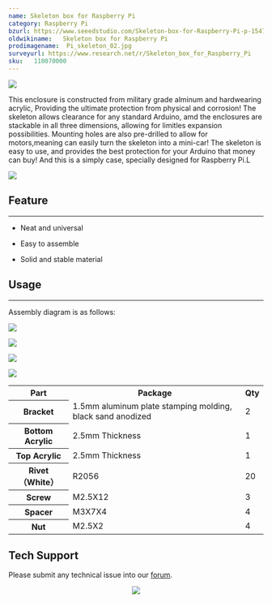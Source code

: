 ```yaml
---
name: Skeleton box for Raspberry Pi
category: Raspberry Pi
bzurl: https://www.seeedstudio.com/Skeleton-box-for-Raspberry-Pi-p-1547.html
oldwikiname:   Skeleton box for Raspberry Pi
prodimagename:  Pi_skeleton_02.jpg
surveyurl: https://www.research.net/r/Skeleton_box_for_Raspberry_Pi
sku:   110070000
---
```


![](https://files.seeedstudio.com/wiki/Skeleton_box_for_Rasberry_Pi/img/Pi_skeleton_02.jpg)

This enclosure is constructed from military grade alminum and hardwearing acrylic, Providing the ultimate protection from physical and corrosion! The skeleton allows clearance for any standard Arduino, amd the enclosures are stackable in all three dimensions, allowing for limitles expansion possibilities. Mounting holes are also pre-drilled to allow for motors,meaning can easily turn the skeleton into a mini-car! The skeleton is easy to use, and provides the best protection for your Arduino that money can buy! And this is a simply case, specially designed for Raspberry Pi.L

[![](https://files.seeedstudio.com/wiki/Seeed-WiKi/docs/images/300px-Get_One_Now_Banner-ragular.png)](https://www.seeedstudio.com/Skeleton-box-for-Raspberry-Pi-p-1547.html)

##  Feature
---
*   Neat and universal

*   Easy to assemble

*   Solid and stable material

##  Usage
---
Assembly diagram is as follows:

![](https://files.seeedstudio.com/wiki/Skeleton_box_for_Rasberry_Pi/img/Skeleton_Box1.jpg)

![](https://files.seeedstudio.com/wiki/Skeleton_box_for_Rasberry_Pi/img/Skeleton_Box2.jpg)

![](https://files.seeedstudio.com/wiki/Skeleton_box_for_Rasberry_Pi/img/Skeleton_Box3.jpg)

![](https://files.seeedstudio.com/wiki/Skeleton_box_for_Rasberry_Pi/img/Skeleton_Box4.jpg)

<table  cellspacing="0" width="80%">
<tr>
<th scope="col"> Part
</th>
<th scope="col"> Package
</th>
<th scope="col"> Qty
</th></tr>
<tr>
<th scope="row"> Bracket
</th>
<td> 1.5mm aluminum plate stamping molding, black sand anodized
</td>
<td> 2
</td></tr>
<tr>
<th scope="row"> Bottom Acrylic
</th>
<td> 2.5mm Thickness
</td>
<td> 1
</td></tr>
<tr>
<th scope="row">Top Acrylic
</th>
<td> 2.5mm Thickness
</td>
<td> 1
</td></tr>
<tr>
<th scope="row">Rivet（White）
</th>
<td> R2056
</td>
<td> 20
</td></tr>
<tr>
<th scope="row"> Screw
</th>
<td> M2.5X12
</td>
<td> 3
</td></tr>
<tr>
<th scope="row">Spacer
</th>
<td> M3X7X4
</td>
<td> 4
</td></tr>
<tr>
<th scope="row"> Nut
</th>
<td> M2.5X2
</td>
<td> 4
</td></tr></table>

## Tech Support
Please submit any technical issue into our [forum](http://forum.seeedstudio.com/). <br /><p style="text-align:center"><a href="https://www.seeedstudio.com/act-4.html?utm_source=wiki&utm_medium=wikibanner&utm_campaign=newproducts" target="_blank"><img src="https://files.seeedstudio.com/wiki/Wiki_Banner/new_product.jpg" /></a></p>